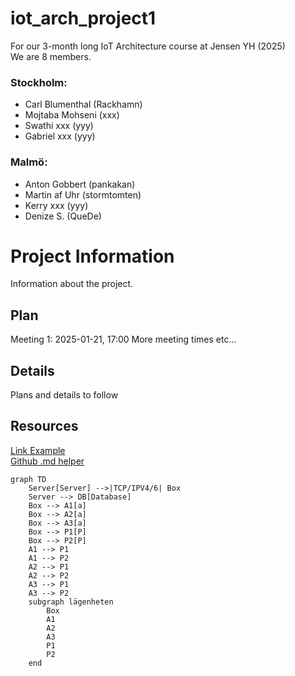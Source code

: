 # iot_arch_project1

For our 3-month long IoT Architecture course at Jensen YH (2025)  
We are 8 members.  
### Stockholm:
* Carl Blumenthal (Rackhamn)
* Mojtaba Mohseni (xxx)
* Swathi xxx (yyy)
* Gabriel xxx (yyy)
### Malmö:
* Anton Gobbert (pankakan)
* Martin af Uhr (stormtomten)
* Kerry xxx (yyy)
* Denize S. (QueDe)

# Project Information
Information about the project.  
  
## Plan
Meeting 1: 2025-01-21, 17:00
More meeting times etc...
  
## Details
Plans and details to follow
  
## Resources
[Link Example](http://google.com)  
[Github .md helper](https://gist.github.com/allysonsilva/85fff14a22bbdf55485be947566cc09e)  

```mermaid
graph TD
    Server[Server] -->|TCP/IPV4/6| Box
    Server --> DB[Database]
    Box --> A1[a]
    Box --> A2[a]
    Box --> A3[a]
    Box --> P1[P]
    Box --> P2[P]
    A1 --> P1
    A1 --> P2
    A2 --> P1
    A2 --> P2
    A3 --> P1
    A3 --> P2
    subgraph lägenheten
        Box
        A1
        A2
        A3
        P1
        P2
    end
```


